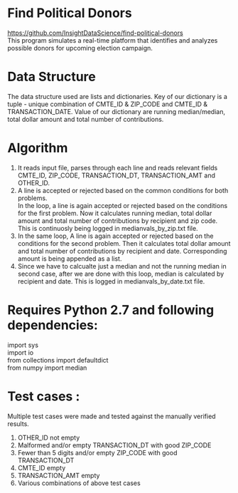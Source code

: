 # Find Political Donors # 
https://github.com/InsightDataScience/find-political-donors </br>
This program simulates a real-time platform that identifies and analyzes possible donors for upcoming election campaign. 
# Data Structure # 
The data structure used are lists and dictionaries. Key of our dictionary is a tuple - unique combination of CMTE_ID & ZIP_CODE and CMTE_ID & TRANSACTION_DATE. Value of our dictionary are running median/median, total dollar amount and total number of contributions.
# Algorithm # 
1. It reads input file, parses through each line and reads relevant fields CMTE_ID, ZIP_CODE, TRANSACTION_DT, TRANSACTION_AMT and OTHER_ID. </br>
2. A line is accepted or rejected based on the common conditions for both problems. </br>
In the  loop, a line is again accepted or rejected based on the  conditions for the first problem. Now it calculates running median, total dollar amount and total number of contributions by recipient and zip code. This is continuosly being logged in medianvals_by_zip.txt file. </br>
3. In the same loop, A line is again accepted or rejected based on the  conditions for the second problem. Then it calculates total dollar amount and total number of contributions by recipient and date. Corresponding amount is being appended as a list. </br>
4. Since we have to calcualte just a median and not the running median in second case, after we are done with this loop, median is calculated by recipient and date. This is logged in medianvals_by_date.txt file.</br>
# Requires Python 2.7 and following dependencies: # 
import sys <br />
import io <br />
from collections import defaultdict <br />
from numpy import median <br /> 
# Test cases : # 
Multiple test cases were made and tested against the manually verified results.
1. OTHER_ID not empty <br />
2. Malformed and/or empty TRANSACTION_DT with good ZIP_CODE <br />
3. Fewer than 5 digits and/or empty ZIP_CODE with good TRANSACTION_DT <br />
4. CMTE_ID empty <br />
5. TRANSACTION_AMT empty </br>
6. Various combinations of above test cases
